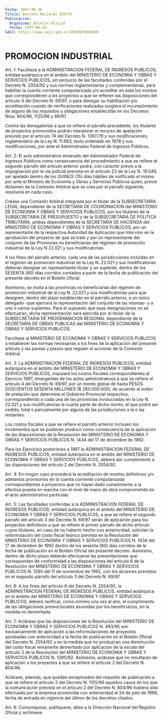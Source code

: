 ```yaml
---
Fecha: 1997-08-26
Título: Decreto Nacional 839/97
Publicación:
  Organismo: Boletín Oficial
  Fecha: 1997-08-29
SAIJ: https://www.saij.gob.ar/DN19970000839
---
```

# PROMOCION INDUSTRIAL

<a id="1"></a>
Art. 1: Facúltase a la ADMINISTRACION  FEDERAL  DE  INGRESOS PUBLICOS,  entidad  autárquica  en  el  ámbito  del  MINISTERIO  DE ECONOMIA  Y OBRAS  Y  SERVICIOS  PUBLICOS,  sin  perjuicio  de  las facultades  conferidas  por  el  Decreto  N. 2054/92  y  sus normas reglamentarias    y   complementarias,  para  habilitar  la  cuenta corriente computarizada  y/o  acreditar  en  esta  los  montos  que correspondieren a los proyectos a que se refieren las disposiciones del artículo 4 del Decreto N. 69/97, o para denegar su habilitación y/o acreditación  cuando  de  verificaciones realizadas surgiera el incumplimiento  de  alguno  de  los    requisitos   u  obligaciones establecidas  en  los  Decretos  Nros.  804/96,  1125/96  y   69/97.

Contra las denegatorias a que se refiere el párrafo precedente, los titulares  de proyectos promovidos podrán interponer el recurso  de apelación previsto  por el artículo 74 del Decreto N. 1397/79 y sus modificaciones, reglamentario de la Ley N. 11.683, texto ordenado en 1978 y sus modificaciones,  por  ante  el  Administrador Federal de Ingresos Públicos.

<a id="2"></a>
Art. 2: El acto administrativo emanado del  Administrador  Federal de  Ingresos Públicos como consecuencia del procedimiento a que  se refiere  el  segundo  párrafo  del  artículo  anterior  podrá,  con carácter previo a la impugnación por la vía judicial prevista en el artículo 23  de  la Ley N. 19.549, ser apelado dentro de los QUINCE (15) días hábiles de  notificado  el  mismo por ante el Ministro de Economía y Obras y Servicios Públicos quien,  previo dictamen de la Comisión  Arbitral que se crea por el párrafo siguiente,  resolverá en cada caso.

Créase una  Comisión  Arbitral  integrada  por  el  titular  de  la SUBSECRETARIA  LEGAL  dependiente  de la SECRETARIA DE COORDINACION del MINISTERIO DE ECONOMIA Y OBRAS Y  SERVICIOS  PUBLICOS,  por los titulares  de la SUBSECRETARIA DE PRESUPUESTO y de la SUBSECRETARIA DE POLITICA  TRIBUTARIA,  ambas  dependientes  de  la SECRETARIA DE HACIENDA  del MINISTERIO DE ECONOMIA Y OBRAS Y SERVICIOS  PUBLICOS, por un representante  de  la respectiva Autoridad de Aplicación que intervino en la aprobación  del  proyecto  de que se trate y por un representante del conjunto de las Provincias  no  beneficiarias del régimen de promoción industrial de la Ley N 22.021 y sus modificatorias.

A  los  fines  del párrafo anterior, cada una de las jurisdicciones incluidas en el régimen de promoción industrial de la Ley N. 22.021 y sus modificatorias deberán designar un representante titular y un suplente, dentro de  los  SESENTA  (60)  días  corridos  contados a partir  de  la  fecha  de  publicación  del presente decreto en  el Boletín Oficial.

Asimismo, se invita a las provincias no beneficiarias  del  régimen de  promoción industrial  de  la Ley N. 22.021 y sus modificatorias para  que  designen, dentro del plazo  establecido  en  el  párrafo anterior, a  un  único delegado -que ejercerá la representación del conjunto de las mismas-  y  a  uno  o  varios  suplentes.  Para  el supuesto que esas designaciones no se efectuaran, dicha representación  será ejercida por el titular de la SUBSECRETARIA DE PROGRAMACION  REGIONAL   dependiente  de  la  SECRETARIA  DE  OBRAS PUBLICAS del MINISTERIO DE  ECONOMIA  Y  OBRAS Y SERVICIOS PUBLICOS.

Facúltase al MINISTERIO DE ECONOMIA Y OBRAS  Y SERVICIOS PUBLICOS a establecer las normas necesarias a los fines de  la  aplicación del presente artículo y las pautas y plazos que regulen el  accionar de la Comisión Arbitral.

<a id="3"></a>
Art.  3: La ADMINISTRACION FEDERAL DE INGRESOS PUBLICOS,  entidad autárquica  en  el  ámbito  del  MINISTERIO  DE  ECONOMIA Y OBRAS Y SERVICIOS  PUBLICOS,  imputará los costos fiscales correspondientes al Ejercicio 1997, emergentes de los actos administrativos a que se refiere el artículo 4 del Decreto N. 69/97, por un monto global de hasta PESOS DOSCIENTOS SESENTA MILLONES ($ 260.000.000), de acuerdo al  orden  de  prelación  que  determine  el   Gobierno  Provincial respectivo, correspondiendo a cada una de las provincias involucradas  en la  Ley N. 22.021 y sus modificatorias  la  cuarta parte de dicho monto, el que podrá ser cedido, total o parcialmente por  alguna  de  las   jurisdicciones  a  la  o  las  restantes.

Los costos fiscales a que  se  refiere el párrafo anterior incluyen los incrementos que se pudieran  producir  como  consecuencia de la aplicación de las disposiciones de la Resolución del  MINISTERIO DE ECONOMIA Y OBRAS Y SERVICIOS PUBLICOS N. 1434 del 17 de diciembre de 1992.

Para los Ejercicios posteriores a 1997 la ADMINISTRACION FEDERAL DE INGRESOS  PUBLICOS, entidad autárquica en el ámbito del  MINISTERIO DE ECONOMIA Y OBRAS Y SERVICIOS PUBLICOS, deberá dar cumplimiento a las  disposiciones  del  artículo  2  del  Decreto  N. 2054/92.

<a id="4"></a>
Art.  4: En  ningún  caso  procederá  la  acreditación  de montos definitivos  y/o  adelantos  provisorios  en  la  cuenta  corriente computarizada  correspondientes  a  proyectos  que  no  hayan  dado cumplimiento a la efectiva puesta en marcha con el nivel de mano de obra   comprometido  en  el  acto  administrativo    particular.

<a id="5"></a>
Art. 5: Las facultades conferidas a la ADMINISTRACION FEDERAL DE INGRESOS PUBLICOS,  entidad  autárquica en el ámbito del MINISTERIO DE ECONOMIA Y OBRAS Y SERVICIOS  PUBLICOS,  a  que  se  refiere  el segundo  párrafo  del  artículo 3  del  Decreto  N. 69/97 serán de aplicación  para  los  proyectos  definitivos  a que se refiere  el primer párrafo de dicho artículo cuyos titulares,  en  caso  de  no haberlo  hecho  con  anterioridad,  soliciten  la reformulación del costo  fiscal teórico prevista en la Resolución del  MINISTERIO  DE ECONOMIA Y OBRAS Y SERVICIOS PUBLICOS N. 1434 del 17 de diciembre de 1992 dentro  de  los  sesenta  (60)  días  corridos  de la fecha de publicación  en el Boletín Oficial del presente decreto.  Asimismo, dentro de dicho  plazo  deberán  efectuarse  las presentaciones que correspondan de conformidad a las disposiciones  del  artículo 6 de la  Resolución  del  MINISTERIO  DE  ECONOMIA  Y  OBRAS Y SERVICIOS PUBLICOS N. 1280  del  11  de noviembre de 1992, con los  alcances previstos en el segundo párrafo  del artículo 3 del Decreto N. 69/97.

<a id="6"></a>
Art. 6:  A los fines del artículo  8  del  Decreto  N. 2054/92,  la ADMINISTRACION  FEDERAL DE INGRESOS PUBLICOS, entidad autárquica en el ámbito del MINISTERIO  DE ECONOMIA Y OBRAS Y SERVICIOS PUBLICOS, deberá verificar, como mínimo  una  vez  al año, el cumplimiento de las obligaciones promocionales asumidas por  los  beneficiarios, en la medida no demeritada.

<a id="7"></a>
Art.  7:  Aclárase  que  las  disposiciones de la Resolución  del MINISTERIO DE ECONOMIA Y OBRAS Y SERVICIOS  PUBLICOS  N. 493/95 son exclusivamente  de  aplicación  a las reformulaciones de proyectos aprobadas con anterioridad a la fecha  de publicación en el Boletín Oficial del Decreto N. 2054/92 y en la medida  que  no produzcan una disminución del costo fiscal remanente demeritado por aplicación de la  escala  del  artículo  3  de  la  Resolución del MINISTERIO  DE ECONOMIA Y OBRAS Y SERVICIOS PUBLICOS N. 1280/92. Asimismo, aclárase que no resultarán de aplicación a los proyectos a que se refiere el artículo 2 del Decreto N. 804/96.

Aclárase,  además,  que  quedan  exceptuados    del   requisito  de publicación  a que se refiere el artículo 3 del Decreto N. 1125/96 aquéllos casos en los que la comunicación prevista en el artículo 2 del  Decreto  N. 804/96  hubiera  sido  efectuada  por  la  empresa promovida con anterioridad al 24 de julio de 1996, fecha de entrada en vigencia del último de los decretos citados.

<a id="8"></a>
Art. 8: Comuníquese, publíquese, dése a la Dirección Nacional del Registro  Oficial  y  archívese.